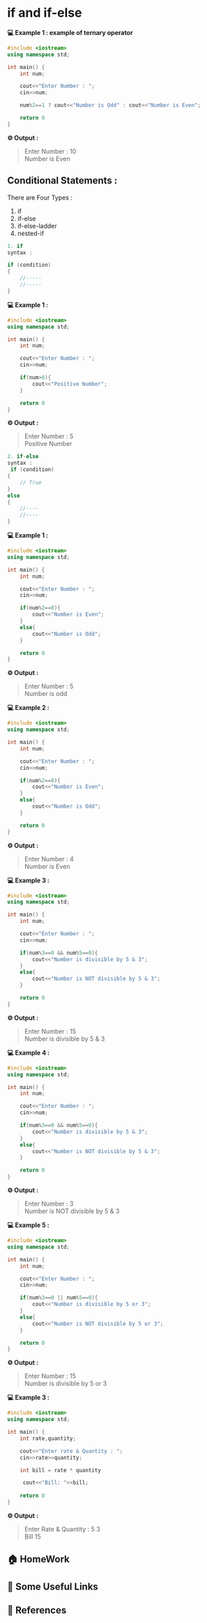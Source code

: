 # if and if-else

**💻 Example 1 : example of ternary operator**
```cpp
#include <iostream>
using namespace std;

int main() {
    int num;

    cout<<"Enter Number : ";
    cin>>num;

    num%2==1 ? cout<<"Number is Odd" : cout<<"Number is Even";

    return 0
}
```
**⚙️ Output :**
>Enter Number : 10<br>
Number is Even

## Conditional Statements : 
There are Four Types : 
1. if 
2. if-else
3. if-else-ladder
4. nested-if

```cpp
1. if
syntax : 

if (condition)
{
    //-----
    //-----
}
```

**💻 Example 1 :**
```cpp
#include <iostream>
using namespace std;

int main() {
    int num;

    cout<<"Enter Number : ";
    cin>>num;

    if(num>0){
        cout<<"Positive Number";
    }

    return 0
}
```
**⚙️ Output :**
>Enter Number : 5<br>
Positive Number

```cpp
2. if-else
syntax : 
 if (condition)
{
    // True
}
else
{
    //----
    //----
}
```

**💻 Example 1 :**
```cpp
#include <iostream>
using namespace std;

int main() {
    int num;

    cout<<"Enter Number : ";
    cin>>num;

    if(num%2==0){
        cout<<"Number is Even";
    }
    else{
        cout<<"Number is Odd";
    }

    return 0
}
```
**⚙️ Output :**
>Enter Number : 5 <br>
Number is odd

**💻 Example 2 :**
```cpp
#include <iostream>
using namespace std;

int main() {
    int num;

    cout<<"Enter Number : ";
    cin>>num;

    if(num%2==0){
        cout<<"Number is Even";
    }
    else{
        cout<<"Number is Odd";
    }

    return 0
}
```
**⚙️ Output :**
>Enter Number : 4 <br>
Number is Even

**💻 Example 3 :** 
```cpp
#include <iostream>
using namespace std;

int main() {
    int num;

    cout<<"Enter Number : ";
    cin>>num;

    if(num%3==0 && num%5==0){
        cout<<"Number is divisible by 5 & 3";
    }
    else{
        cout<<"Number is NOT divisible by 5 & 3";
    }

    return 0
}
```
**⚙️ Output :**
>Enter Number : 15<br>
Number is divisible by 5 & 3


**💻 Example 4 :** 
```cpp
#include <iostream>
using namespace std;

int main() {
    int num;

    cout<<"Enter Number : ";
    cin>>num;

    if(num%3==0 && num%5==0){
        cout<<"Number is divisible by 5 & 3";
    }
    else{
        cout<<"Number is NOT divisible by 5 & 3";
    }

    return 0
}
```
**⚙️ Output :**
>Enter Number : 3<br>
Number is NOT divisible by 5 & 3

**💻 Example 5 :** 
```cpp
#include <iostream>
using namespace std;

int main() {
    int num;

    cout<<"Enter Number : ";
    cin>>num;

    if(num%3==0 || num%5==0){
        cout<<"Number is divisible by 5 or 3";
    }
    else{
        cout<<"Number is NOT divisible by 5 or 3";
    }

    return 0
}
```
**⚙️ Output :**
>Enter Number : 15<br>
Number is divisible by 5 or 3

**💻 Example 3 :** 
```cpp
#include <iostream>
using namespace std;

int main() {
    int rate,quantity;

    cout<<"Enter rate & Quantity : ";
    cin>>rate>>quantity;

    int bill = rate * quantity

     cout<<"Bill: "<<bill;
    
    return 0
}
```

**⚙️ Output :**
>Enter Rate & Quantity : 5  3<br>
Bill 15

## 🏠  HomeWork

## 🔗 Some Useful Links

## 📖 References



